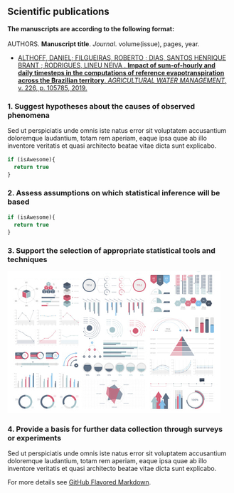 ## Scientific publications

**The manuscripts are according to the following format:**<br><br>
AUTHORS. **Manuscript title**. _Journal_. volume(issue), pages, year. 

- <a href="http://dx.doi.org/10.1016/j.agwat.2019.105785" target='blank'>ALTHOFF, DANIEL; FILGUEIRAS, ROBERTO ; DIAS, SANTOS HENRIQUE BRANT ; RODRIGUES, LINEU NEIVA . **Impact of sum-of-hourly and daily timesteps in the computations of reference evapotranspiration across the Brazilian territory**. _AGRICULTURAL WATER MANAGEMENT_, v. 226, p. 105785, 2019.</a>

### 1. Suggest hypotheses about the causes of observed phenomena

Sed ut perspiciatis unde omnis iste natus error sit voluptatem accusantium doloremque laudantium, totam rem aperiam, eaque ipsa quae ab illo inventore veritatis et quasi architecto beatae vitae dicta sunt explicabo. 

```javascript
if (isAwesome){
  return true
}
```

### 2. Assess assumptions on which statistical inference will be based

```javascript
if (isAwesome){
  return true
}
```

### 3. Support the selection of appropriate statistical tools and techniques

<img src="images/dummy_thumbnail.jpg?raw=true"/>

### 4. Provide a basis for further data collection through surveys or experiments

Sed ut perspiciatis unde omnis iste natus error sit voluptatem accusantium doloremque laudantium, totam rem aperiam, eaque ipsa quae ab illo inventore veritatis et quasi architecto beatae vitae dicta sunt explicabo. 

For more details see [GitHub Flavored Markdown](https://guides.github.com/features/mastering-markdown/).
